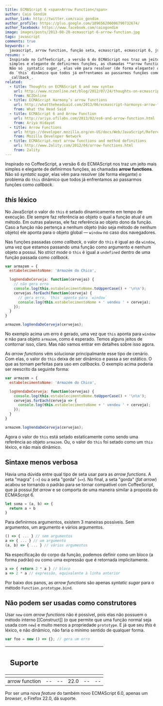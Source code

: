 ```yaml
---
title: ECMAScript 6 <span>Arrow Function</span>
author: Caio Gondim
author_link: http://twitter.com/caio_gondim
author_profile: https://plus.google.com/109656206006790732674/
author_facebook: https://www.facebook.com/caiogondim
image: images/posts/2013-08-20-ecmascript-6-arrow-function.jpg
tags: javascript
comments: true
keywords: >
  javascript, arrow function, função seta, ecmascript, ecmascript 6, js, coffeescript, firefox
resumo: >
  Inspirado no CoffeeScript, a versão 6 do ECMAScript nos traz um jeito mais
  simples e elegante de definirmos funções, as chamadas **arrow functions**.
  Não só _syntatic sugar_, elas vêm para resolver (de forma elegante) o problema
  do `this` dinâmico que todos já enfrentamos ao passarmos funções como
  _callback_.
related:
  - title: Thoughts on ECMAScript 6 and new syntax
    url: http://www.nczonline.net/blog/2012/07/24/thoughts-on-ecmascript-6-and-new-syntax/
    from: NCZOnline
  - title: ECMAScript Harmony’s arrow functions
    url: http://whattheheadsaid.com/2013/06/ecmascript-harmonys-arrow-functions
    from: What the Head Said
  - title: ECMAScript 6 and Arrow Function
    url: http://ariya.ofilabs.com/2013/02/es6-and-arrow-function.html
    from: Ariya Hidayat
  - title: Arrow Functions
    url: https://developer.mozilla.org/en-US/docs/Web/JavaScript/Reference/arrow_functions
    from: Mozilla Developer Network
  - title: ECMAScript.next arrow functions and method definitions
    url: http://www.2ality.com/2012/04/arrow-functions.html
    from: 2ality
---
```


Inspirado no CoffeeScript, a versão 6 do ECMAScript nos traz um jeito mais
simples e elegante de definirmos funções, as chamadas **arrow functions**. Não
só _syntatic sugar_, elas vêm para resolver (de forma elegante) o problema do
`this` dinâmico que todos já enfrentamos ao passarmos funções como _callback_.


## _this_ léxico

No JavaScript o valor do `this` é setado dinamicamente em tempo de execução. Ele
sempre faz referência ao objeto o qual a função atual é um método. Em outras
palavras, ele faz referência ao objeto dono da função. Caso a função não
pertença a nenhum objeto (não seja método de nenhum objeto) ele aponta para o
objeto global — `window` no caso dos navegadores.

Nas funções passadas como _callback_, o valor do `this` é igual ao da `window`,
uma vez que estamos passando uma função como argumento e nenhum objeto a possui.
No _strict mode_ o `this` é igual a `undefined` dentro de uma função passada
como _callback_.

```javascript
var armazem = {
  estabelecimentoNome: 'Armazém do Chico',

  logVendaDeCerveja: function(cervejas) {
    // não gera erro
    console.log(this.estabelecimentoNome.toUpperCase() + '\n\n');
    cervejas.forEach(function(cerveja) {
      // gera erro, `this` aponta para `window`
      console.log(this.estabelecimentoNome + ' vendeu ' + cerveja);
    });
  }
}

armazem.logVendaDeCerveja(cervejas);
```

No exemplo acima um erro é gerado, uma vez que `this` aponta para `window` e não
para objeto `armazem`, como é esperado. Temos alguns jeitos de contornar isso,
claro. Mas não vamos entrar em detalhes sobre isso agora.

As _arrow functions_ vêm solucionar principalmante esse tipo de cenário. Com
elas, o valor do `this` deixa de ser dinâmico e passa a ser estático. O que as
tornam perfeitas para uso em _callbacks_. O exemplo acima poderia ser reescrito
da seguinte forma:

```javascript
var armazem = {
  estabelecimentoNome: 'Armazém do Chico',

  logVendaDeCerveja: function(cervejas) {
    console.log(this.estabelecimentoNome.toUpperCase() + '\n\n');
    cervejas.forEach(cerveja => {
      console.log(this.estabelecimentoNome + ' vendeu ' + cerveja);
    });
  }
}

armazem.logVendaDeCerveja(cervejas);
```

Agora o valor do `this` está setado estaticamente como sendo uma referência ao
objeto `armazem`. Ou, o valor do `this` foi setado como um `this` léxico, e não
mais dinâmico.


## Sintaxe menos verbosa

Havia uma dúvida entre qual tipo de seta usar para as _arrow functions_. A seta
"magra" (`->`) ou a seta "gorda" (`=>`). No final, a seta "gorda" (<em>fat
arrow</em>) acabou se tornando o padrão para se tornar compatível com
CoffeeScript, que já possui _fat arrow_ e se comporta de uma maneira similar à
proposta do ECMAScript 6.

```javascript
let soma = (a, b) => {
  return a + b
}
```

Para definirmos argumentos, existem 3 maneiras possíveis. Sem argumentos, um
argumento e vários argumentos.

```javascript
() => { ... } // sem argumentos
a => { ... } // um argumento
(a, b) => { ... } // vários argumentos
```

Na especificação do corpo da função, podemos definir como um bloco (a forma
padrão) ou como uma expressão que é retornada implicitamente.

```javascript
a => { return 2 * a } // bloco
a => 2 * a // expressão, equivalente à linha anterior
```

Por baixo dos panos, as _arrow functions_ são apenas _syntatic sugar_ para o
método `Function.prototype.bind`.


## Não podem ser usadas como construtores

Usar `new` com _arrow functions_ não é possível, pois elas não possuem o método
interno \[\[Construct\]\] (o que permite que uma função normal seja usada com
`new`) e muito menos a propriedade `prototype`. E já que seu _this_ é léxico, e
não dinâmico, não faria o mínimo sentido de qualquer forma.

```javascript
var foo = new () => {}; // gera um erro
```

<table class="support">
  <thead>
    <tr>
      <th class="subject"><h2>Suporte</h2></th>
      <th class="browser chrome"><div class="i"></div></th>
      <th class="browser safari"><div class="i"></div></th>
      <th class="browser firefox"><div class="i"></div></th>
      <th class="browser ie"><div class="i"></div></th>
      <th class="browser opera"><div class="i"></div></th>
    </tr>
    <tr>
      <th></th>
      <th colspan="5" class="base"></th>
    </tr>
  </thead>
  <tbody>
    <tr>
      <td class="property">arrow function</td>
      <td>--</td>
      <td>--</td>
      <td>22.0</td>
      <td>--</td>
      <td>--</td>
    </tr>
  </tbody>
</table>

Por ser uma nova _feature_ do também novo ECMAScript 6.0, apenas um _browser_, o
Firefox 22.0, dá suporte.
